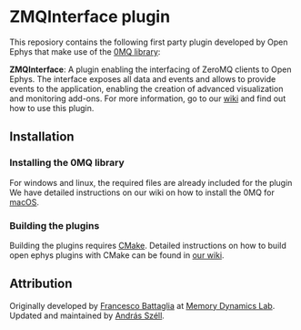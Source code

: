 # ZMQInterface plugin
This reposiory contains the following first party plugin developed by Open Ephys that make use of the [0MQ library](http://zeromq.org/):

**ZMQInterface**: A plugin enabling the interfacing of ZeroMQ clients to Open Ephys. The interface exposes all data and events and allows to provide events to the application, enabling the creation of advanced visualization and monitoring add-ons. For more information, go to our [wiki](https://open-ephys.atlassian.net/wiki/spaces/OEW/pages/1547206701/ZMQInterface) and find out how to use this plugin. 

## Installation
### Installing the 0MQ library
For windows and linux, the required files are already included for the plugin
We have detailed instructions on our wiki on how to install the 0MQ for [macOS](https://open-ephys.atlassian.net/wiki/spaces/OEW/pages/491555/macOS).

### Building the plugins
Building the plugins requires [CMake](https://cmake.org/). Detailed instructions on how to build open ephys plugins with CMake can be found in [our wiki](https://open-ephys.atlassian.net/wiki/spaces/OEW/pages/1259110401/Plugin+CMake+Builds).

## Attribution
Originally developed by [Francesco Battaglia](https://github.com/fpbattaglia) at [Memory Dynamics Lab](https://www.memorydynamics.org/).
Updated and maintained by [András Széll](https://github.com/aszell).

